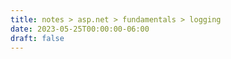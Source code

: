 ```yaml
---
title: notes > asp.net > fundamentals > logging
date: 2023-05-25T00:00:00-06:00
draft: false
---
```


